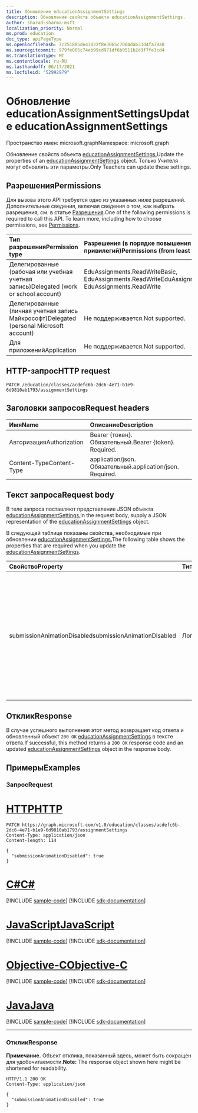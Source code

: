 ```yaml
---
title: Обновление educationAssignmentSettings
description: Обновление свойств объекта educationAssignmentSettings.
author: sharad-sharma-msft
localization_priority: Normal
ms.prod: education
doc_type: apiPageType
ms.openlocfilehash: 7c251885de43022f8e3065c7004dab33d4fa78a8
ms.sourcegitcommit: 979fe005c74eb99cd971df6b9511b2d3f7fe3cd4
ms.translationtype: MT
ms.contentlocale: ru-RU
ms.lasthandoff: 06/17/2021
ms.locfileid: "52992979"
---
```

# <a name="update-educationassignmentsettings"></a><span data-ttu-id="41b2b-103">Обновление educationAssignmentSettings</span><span class="sxs-lookup"><span data-stu-id="41b2b-103">Update educationAssignmentSettings</span></span>
<span data-ttu-id="41b2b-104">Пространство имен: microsoft.graph</span><span class="sxs-lookup"><span data-stu-id="41b2b-104">Namespace: microsoft.graph</span></span>

<span data-ttu-id="41b2b-105">Обновление свойств объекта [educationAssignmentSettings.](../resources/educationassignmentsettings.md)</span><span class="sxs-lookup"><span data-stu-id="41b2b-105">Update the properties of an [educationAssignmentSettings](../resources/educationassignmentsettings.md) object.</span></span> <span data-ttu-id="41b2b-106">Только Учителя могут обновлять эти параметры.</span><span class="sxs-lookup"><span data-stu-id="41b2b-106">Only Teachers can update these settings.</span></span>

## <a name="permissions"></a><span data-ttu-id="41b2b-107">Разрешения</span><span class="sxs-lookup"><span data-stu-id="41b2b-107">Permissions</span></span>
<span data-ttu-id="41b2b-p102">Для вызова этого API требуется одно из указанных ниже разрешений. Дополнительные сведения, включая сведения о том, как выбрать разрешения, см. в статье [Разрешения](/graph/permissions-reference).</span><span class="sxs-lookup"><span data-stu-id="41b2b-p102">One of the following permissions is required to call this API. To learn more, including how to choose permissions, see [Permissions](/graph/permissions-reference).</span></span>

|<span data-ttu-id="41b2b-110">Тип разрешения</span><span class="sxs-lookup"><span data-stu-id="41b2b-110">Permission type</span></span>|<span data-ttu-id="41b2b-111">Разрешения (в порядке повышения привилегий)</span><span class="sxs-lookup"><span data-stu-id="41b2b-111">Permissions (from least to most privileged)</span></span>|
|:---|:---|
|<span data-ttu-id="41b2b-112">Делегированные (рабочая или учебная учетная запись)</span><span class="sxs-lookup"><span data-stu-id="41b2b-112">Delegated (work or school account)</span></span>|<span data-ttu-id="41b2b-113">EduAssignments.ReadWriteBasic, EduAssignments.ReadWrite</span><span class="sxs-lookup"><span data-stu-id="41b2b-113">EduAssignments.ReadWriteBasic, EduAssignments.ReadWrite</span></span>|
|<span data-ttu-id="41b2b-114">Делегированные (личная учетная запись Майкрософт)</span><span class="sxs-lookup"><span data-stu-id="41b2b-114">Delegated (personal Microsoft account)</span></span>|<span data-ttu-id="41b2b-115">Не поддерживается.</span><span class="sxs-lookup"><span data-stu-id="41b2b-115">Not supported.</span></span>|
|<span data-ttu-id="41b2b-116">Для приложений</span><span class="sxs-lookup"><span data-stu-id="41b2b-116">Application</span></span>|<span data-ttu-id="41b2b-117">Не поддерживается.</span><span class="sxs-lookup"><span data-stu-id="41b2b-117">Not supported.</span></span>|

## <a name="http-request"></a><span data-ttu-id="41b2b-118">HTTP-запрос</span><span class="sxs-lookup"><span data-stu-id="41b2b-118">HTTP request</span></span>

<!-- {
  "blockType": "ignored"
}
-->
``` http
PATCH /education/classes/acdefc6b-2dc6-4e71-b1e9-6d9810ab1793/assignmentSettings
```

## <a name="request-headers"></a><span data-ttu-id="41b2b-119">Заголовки запросов</span><span class="sxs-lookup"><span data-stu-id="41b2b-119">Request headers</span></span>
|<span data-ttu-id="41b2b-120">Имя</span><span class="sxs-lookup"><span data-stu-id="41b2b-120">Name</span></span>|<span data-ttu-id="41b2b-121">Описание</span><span class="sxs-lookup"><span data-stu-id="41b2b-121">Description</span></span>|
|:---|:---|
|<span data-ttu-id="41b2b-122">Авторизация</span><span class="sxs-lookup"><span data-stu-id="41b2b-122">Authorization</span></span>|<span data-ttu-id="41b2b-p103">Bearer {токен}. Обязательный.</span><span class="sxs-lookup"><span data-stu-id="41b2b-p103">Bearer {token}. Required.</span></span>|
|<span data-ttu-id="41b2b-125">Content-Type</span><span class="sxs-lookup"><span data-stu-id="41b2b-125">Content-Type</span></span>|<span data-ttu-id="41b2b-p104">application/json. Обязательный.</span><span class="sxs-lookup"><span data-stu-id="41b2b-p104">application/json. Required.</span></span>|

## <a name="request-body"></a><span data-ttu-id="41b2b-128">Текст запроса</span><span class="sxs-lookup"><span data-stu-id="41b2b-128">Request body</span></span>
<span data-ttu-id="41b2b-129">В теле запроса поставляют представление JSON объекта [educationAssignmentSettings.](../resources/educationassignmentsettings.md)</span><span class="sxs-lookup"><span data-stu-id="41b2b-129">In the request body, supply a JSON representation of the [educationAssignmentSettings](../resources/educationassignmentsettings.md) object.</span></span>

<span data-ttu-id="41b2b-130">В следующей таблице показаны свойства, необходимые при обновлении [educationAssignmentSettings.](../resources/educationassignmentsettings.md)</span><span class="sxs-lookup"><span data-stu-id="41b2b-130">The following table shows the properties that are required when you update the [educationAssignmentSettings](../resources/educationassignmentsettings.md).</span></span>

|<span data-ttu-id="41b2b-131">Свойство</span><span class="sxs-lookup"><span data-stu-id="41b2b-131">Property</span></span>|<span data-ttu-id="41b2b-132">Тип</span><span class="sxs-lookup"><span data-stu-id="41b2b-132">Type</span></span>|<span data-ttu-id="41b2b-133">Описание</span><span class="sxs-lookup"><span data-stu-id="41b2b-133">Description</span></span>|
|:---|:---|:---|
|<span data-ttu-id="41b2b-134">submissionAnimationDisabled</span><span class="sxs-lookup"><span data-stu-id="41b2b-134">submissionAnimationDisabled</span></span>|<span data-ttu-id="41b2b-135">Логический</span><span class="sxs-lookup"><span data-stu-id="41b2b-135">Boolean</span></span>|<span data-ttu-id="41b2b-136">Указывает, будет ли показана анимация празднования по очереди.</span><span class="sxs-lookup"><span data-stu-id="41b2b-136">Indicates whether turn-in celebration animation will be shown.</span></span> <span data-ttu-id="41b2b-137">Значение `true` указывает, что анимация не будет показана.</span><span class="sxs-lookup"><span data-stu-id="41b2b-137">A value of `true` indicates that the animation will not be shown.</span></span> <span data-ttu-id="41b2b-138">Значение по умолчанию — `false`.</span><span class="sxs-lookup"><span data-stu-id="41b2b-138">Default value is `false`.</span></span>|



## <a name="response"></a><span data-ttu-id="41b2b-139">Отклик</span><span class="sxs-lookup"><span data-stu-id="41b2b-139">Response</span></span>

<span data-ttu-id="41b2b-140">В случае успешного выполнения этот метод возвращает код ответа и обновленный объект `200 OK` [educationAssignmentSettings](../resources/educationassignmentsettings.md) в тексте ответа.</span><span class="sxs-lookup"><span data-stu-id="41b2b-140">If successful, this method returns a `200 OK` response code and an updated [educationAssignmentSettings](../resources/educationassignmentsettings.md) object in the response body.</span></span>

## <a name="examples"></a><span data-ttu-id="41b2b-141">Примеры</span><span class="sxs-lookup"><span data-stu-id="41b2b-141">Examples</span></span>

### <a name="request"></a><span data-ttu-id="41b2b-142">Запрос</span><span class="sxs-lookup"><span data-stu-id="41b2b-142">Request</span></span>


# <a name="http"></a>[<span data-ttu-id="41b2b-143">HTTP</span><span class="sxs-lookup"><span data-stu-id="41b2b-143">HTTP</span></span>](#tab/http)
<!-- {
  "blockType": "request",
  "name": "update_educationassignmentsettings"
}
-->
``` http
PATCH https://graph.microsoft.com/v1.0/education/classes/acdefc6b-2dc6-4e71-b1e9-6d9810ab1793/assignmentSettings
Content-Type: application/json
Content-length: 114

{
  "submissionAnimationDisabled": true
}
```
# <a name="c"></a>[<span data-ttu-id="41b2b-144">C#</span><span class="sxs-lookup"><span data-stu-id="41b2b-144">C#</span></span>](#tab/csharp)
[!INCLUDE [sample-code](../includes/snippets/csharp/update-educationassignmentsettings-csharp-snippets.md)]
[!INCLUDE [sdk-documentation](../includes/snippets/snippets-sdk-documentation-link.md)]

# <a name="javascript"></a>[<span data-ttu-id="41b2b-145">JavaScript</span><span class="sxs-lookup"><span data-stu-id="41b2b-145">JavaScript</span></span>](#tab/javascript)
[!INCLUDE [sample-code](../includes/snippets/javascript/update-educationassignmentsettings-javascript-snippets.md)]
[!INCLUDE [sdk-documentation](../includes/snippets/snippets-sdk-documentation-link.md)]

# <a name="objective-c"></a>[<span data-ttu-id="41b2b-146">Objective-C</span><span class="sxs-lookup"><span data-stu-id="41b2b-146">Objective-C</span></span>](#tab/objc)
[!INCLUDE [sample-code](../includes/snippets/objc/update-educationassignmentsettings-objc-snippets.md)]
[!INCLUDE [sdk-documentation](../includes/snippets/snippets-sdk-documentation-link.md)]

# <a name="java"></a>[<span data-ttu-id="41b2b-147">Java</span><span class="sxs-lookup"><span data-stu-id="41b2b-147">Java</span></span>](#tab/java)
[!INCLUDE [sample-code](../includes/snippets/java/update-educationassignmentsettings-java-snippets.md)]
[!INCLUDE [sdk-documentation](../includes/snippets/snippets-sdk-documentation-link.md)]

---


### <a name="response"></a><span data-ttu-id="41b2b-148">Отклик</span><span class="sxs-lookup"><span data-stu-id="41b2b-148">Response</span></span>
<span data-ttu-id="41b2b-149">**Примечание.** Объект отклика, показанный здесь, может быть сокращен для удобочитаемости.</span><span class="sxs-lookup"><span data-stu-id="41b2b-149">**Note:** The response object shown here might be shortened for readability.</span></span>
<!-- {
  "blockType": "response",
  "truncated": true,
  "@odata.type": "microsoft.graph.educationAssignmentSettings"
}
-->
``` http
HTTP/1.1 200 OK
Content-Type: application/json

{
  "submissionAnimationDisabled": true
}
```

